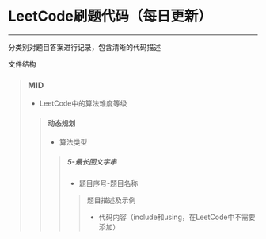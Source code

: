 # LeetCode刷题代码（每日更新）
-------

分类别对题目答案进行记录，包含清晰的代码描述

文件结构
>### MID
>- LeetCode中的算法难度等级
>>#### 动态规划
>>- 算法类型
>>>##### 5-最长回文字串
>>>- 题目序号-题目名称
>>>>题目描述及示例
>>>>- 代码内容（include和using，在LeetCode中不需要添加）

